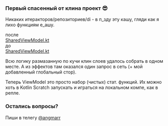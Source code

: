 ### Первый спасенный от клина проект 😎

Никаких итеракторов/репозиториев/di - в п_зду эту кашу, гляди как я лихо функциям е_ашу.

после<br>
[SharedViewModel.kt](app/src/main/java/com/example/testtask/view/viewmodel/SharedViewModel.kt#L19)<br>
до<br>
[SharedViewModel.kt](https://github.com/KirstenLy/TestTask/blob/master/app/src/main/java/com/example/testtask/view/viewmodel/SharedViewModel.kt#L19)

Всю логику размазанную по кучи клин слоев удалось собрать в одном месте.
А из эффектов там оказался один запрос в сеть (+ мой добавленный глобальный стор).

Теперь ViewModel это просто набор (чистых) стат. функций.
Их можно хоть в Kotlin Scratch запускать и играться на локальном компе, как в репле.

### Остались вопросы?
Пиши в телегу [@angmarr](https://t.me/angmarr)
